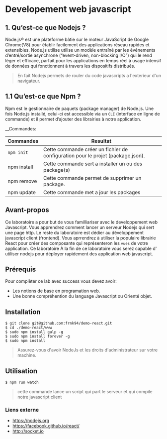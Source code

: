 # Developement web javascript

## 1. Qu’est-ce que Nodejs ?
Node.js® est une plateforme bâtie sur le moteur JavaScript de Google Chrome(V8) pour établir facilement des applications réseau rapides et extensibles. Node.js utilise utilise un modèle entraîné par les événements d’entré/sortie asynchrone (“event-driven, non-blocking I/O”) qui le rend léger et efficace, parfait pour les applications en temps réel à usage intensif de données qui fonctionnent à travers les dispositifs distribués.
> En fait Nodejs permets de rouler du code javascripts a l'exterieur d'un navigateur.

## 1.1 Qu’est-ce que Npm ?
Npm est le gestionnaire de paquets (package manager) de Node.js. Une fois Node.js installé, celui-ci est accessible via un `CLI` (interface en ligne de commande) et il permet d’ajouter des librairies à notre application.

__Commandes:

| Commandes            | Resultat                                                                             |
|----------------------|--------------------------------------------------------------------------------------|
| `npm init`           | Cette commande créer un fichier de configuration pour le projet (package.json).      |
| npm install          | Cette commande sert a installer un ou des package(s)                                 |
| npm remove <package> | Cette commande permet de supprimer un package.                                       |
| npm update           | Cette commande met a jour les packages                                               |

## Avant-propos
Ce laboratoire a pour but de vous familliariser avec le developpement web Javascript. Vous apprendrez comment lancer un serveur Nodejs qui sert une page http. Le reste du laboratoire est dédier au développement javascript client (frontend). Vous aprrendrez à utiliser la populaire librairie React pour créer des composante qui représenteron les `vues` de votre application. Ce laboratoire À la fin de ce laboratoire vous serez capable d' utiliser nodejs pour déployer rapidement des application web javascript.

## Prérequis
Pour complèter ce lab avec success vous devez avoir:
+ Les notions de base en programation web.
+ Une bonne compréhention du language Javascript ou Orienté objet.

## Installation
```
$ git clone git@github.com:frnk94/demo-react.git
$ cd ./demo-react/www
$ sudo npm install gulp -g
$ sudo npm install forever -g
$ sudo npm install
```
> Assurez-vous d'avoir NodeJs et les droits d'administrateur sur votre machine.

## Utilisation
`$ npm run watch `
> cette commande lance un script qui part le serveur et qui compile notre javascript client

### Liens externe
+ https://nodejs.org
+ https://facebook.github.io/react/
+ http://socket.io
